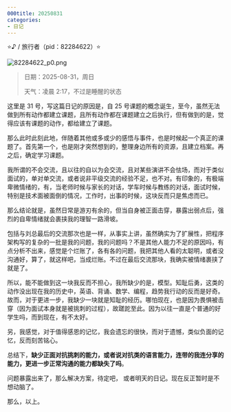 ```yaml
---
000title: 20250831
categories:
- 日记
---
```

⭐♪ / 旅行者（pid：82284622）⭐

![82284622_p0.png](https://byyw-oss1.oss-cn-hangzhou.aliyuncs.com/img/2025/08/31-0e88ee538490b8bc69029bd3d57eef9d-82284622_p0.png.webp)

>日期：2025-08-31，周日
>
>天气：凌晨 2:17，不过是睡醒的状态

这里是 31 号，写这篇日记的原因是，自 25 号课题的概念诞生，至今，虽然无法做到所有动作都建立课题，且所有动作都在课题建立之后执行，但有做到的是，觉得应该有课题的动作，都给建立了课题。

那么此时此刻此地，伴随着其他或多或少的感悟与事件，也是时候起一个真正的课题了。首先第一个，也是刚才突然想到的，整理身边所有的资源，且建立档案。再之后，确定学习课题。

我所谓的不会交流，且以往的自以为会交流，且对某些演讲不会怯场，而对于类似面试的，单对单交流，或者说非平级交流的经验不足，也不对。有印象的，有极端卑微情绪的，有，当老师时候与家长的对话，学车时候与教练的对话，面试时候，特别是技术面被面倒的情况，工作时，出事的时候，这块反而只是焦虑而已。

那么结论就是，虽然日常是游刃有余的，但当自身被正面击穿，暴露出弱点后，强烈的自卑情绪就会裹挟我的理智一路滑坡。

包括与刘总最后的交流那次也是一样，从事实上讲，虽然确实为了扩展性，把程序架构写的复杂的一批是我的问题，我的问题吗？不是其他人能力不足的原因吗，有点分析不出来，感觉是个烂账了，各有各的问题，我把其他人看的太聪明，或者没沟通好，算了，就这样吧，当成烂账。不过在最后交流那块，我确实被情绪裹挟了就是了。

所以，能不能做到这一块我反而不担心，我所缺少的是，模型。知耻后勇，这类的动作没出现在我的历史中，英语、背诵、数学、编程，趋势我行动的反而是好奇。故而，对于更进一步，我缺少一块就是知耻的经历。哪怕现在，也是因为畏惧被击穿（因为面试本身就是被挑刺的过程），故蹉跎至此。因为以往一直是个普通的好学生吗，而到现在，有不太好。

另，我感觉，对于值得感恩的记忆，我会遗忘的很快，而对于遗憾，类似负面的记忆，反而刻苦铭心。

总结下，**缺少正面对抗挑刺的能力，或者说对抗类的语言能力，连带的我连分享的能力，更进一步正常沟通的能力都缺失了吗**。

问题暴露出来了，那么解决方案，待定吧， 或者明天的日记。现在反正暂时是不想动脑了。

那么，以上。
